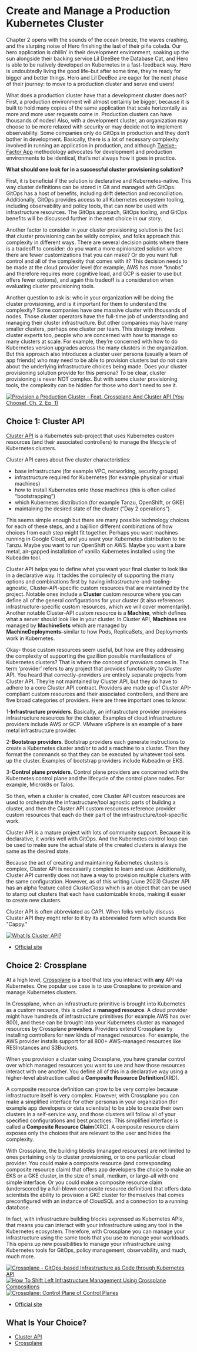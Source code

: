 # Create and Manage a Production Kubernetes Cluster

Chapter 2 opens with the sounds of the ocean breeze, the waves crashing, and the slurping noise of Hero finishing the last of their piña colada. Our hero application is chillin’ in their development environment, soaking up the sun alongside their backing service Lil DeeBee the Database Cat, and Hero is able to be natively developed on Kubernetes in a fast-feedback way. Hero is undoubtedly living the good life⎯but after some time, they’re ready for bigger and better things. Hero and Lil DeeBee are eager for the next phase of their journey: to move to a production cluster and serve end users!

What does a production cluster have that a development cluster does not? First, a production environment will almost certainly be bigger, because it is built to hold many copies of the same application that scale horizontally as more and more user requests come in. Production clusters can have thousands of nodes! Also, with a development cluster, an organization may choose to be more relaxed with security or may decide not to implement observability. Some companies only do GitOps in production and they don’t bother in development. Basically, there is a lot of necessary complexity involved in running an application in production, and although [Twelve-Factor App](https://12factor.net/) methodology advocates for development and production environments to be identical, that’s not always how it goes in practice.


**What should one look for in a successful cluster provisioning solution?**

First, it is beneficial if the solution is declarative and Kubernetes-native. This way cluster definitions can be stored in Git and managed with GitOps. GitOps has a host of benefits, including drift detection and reconciliation. Additionally, GitOps provides access to all Kubernetes ecosystem tooling, including observability and policy tools, that can now be used with infrastructure resources. The GitOps approach, GitOps tooling, and GitOps benefits will be discussed further in the next choice in our story. 

Another factor to consider in your cluster provisioning solution is the fact that cluster provisioning can be wildly complex, and folks approach this complexity in different ways. There are several decision points where there is a tradeoff to consider: do you want a more opinionated solution where there are fewer customizations that you can make? Or do you want full control and all of the complexity that comes with it? This decision needs to be made at the cloud provider level (for example, AWS has more “knobs” and therefore requires more cognitive load, and GCP is easier to use but offers fewer options), and again this tradeoff is a consideration when evaluating cluster provisioning tools.

Another question to ask is: who in your organization will be doing the cluster provisioning, and is it important for them to understand the complexity? Some companies have one massive cluster with thousands of nodes. Those cluster operators have the full-time job of understanding and managing their cluster infrastructure. But other companies may have many smaller clusters, perhaps one cluster per team. This strategy involves cluster experts too, people who are concerned with how to manage so many clusters at scale. For example, they’re concerned with how to do Kubernetes version upgrades across the many clusters in the organization. But this approach also introduces a cluster user persona (usually a team of app friends) who may need to be able to provision clusters but do not care about the underlying infrastructure choices being made. Does your cluster provisioning solution provide for this persona? To be clear, cluster provisioning is never NOT complex. But with some cluster provisioning tools, the complexity can be hidden for those who don’t need to see it. 


[![Provision a Production Cluster - Feat. Crossplane And Cluster API (You Choose!, Ch. 2, Ep. 1)](https://img.youtube.com/vi/lzBWIhYC5_E/0.jpg)](https://youtu.be/lzBWIhYC5_E)

## Choice 1: Cluster API

[Cluster API](https://cluster-api.sigs.k8s.io/) is a Kubernetes sub-project that uses Kubernetes custom resources (and their associated controllers) to manage the lifecycle of Kubernetes clusters. 

Cluster API cares about five cluster characteristics:
* base infrastructure (for example VPC, networking, security groups)
* infrastructure required for Kubernetes (for example physical or virtual machines)
* how to install Kubernetes onto those machines (this is often called “bootstrapping”)
* which Kubernetes distribution (for example Tanzu, OpenShift, or GKE)
* maintaining the desired state of the cluster (“Day 2 operations”)

This seems simple enough but there are many possible technology choices for each of these steps, and a bajillion different combinations of how choices from each step might fit together. Perhaps you want machines running in Google Cloud, and you want your Kubernetes distribution to be Tanzu. Maybe you want to run OpenShift on AWS. Maybe you want a bare metal, air-gapped installation of vanilla Kubernetes installed using the Kubeadm tool.  

Cluster API helps you to define what you want your final cluster to look like in a declarative way. It tackles the complexity of supporting the many options and combinations first by having infrastructure-and-tooling-agnostic, Cluster-API-specific custom resources that are maintained by the project. Notable ones include a **Cluster** custom resource where you can define all of the general configurations for your cluster (it also references infrastructure-specific custom resources, which we will cover momentarily). Another notable Cluster-API custom resource is a **Machine**, which defines what a server should look like in your cluster. In Cluster API, **Machines** are managed by **MachineSets** which are managed by **MachineDeployments**⎯similar to how Pods, ReplicaSets, and Deployments work in Kubernetes. 

Okay- those custom resources seem useful, but how are they addressing the complexity of supporting the gazillion possible manifestations of Kubernetes clusters? That is where the concept of *providers* comes in. The term ‘provider’ refers to any project that provides functionality to Cluster API. You heard that correctly⎯providers are entirely separate projects from Cluster API. They’re not maintained by Cluster API, but they do have to adhere to a core Cluster API contract. Providers are made up of Cluster API-compliant custom resources and their associated controllers, and there are five broad categories of providers. Here are three important ones to know:

1-**Infrastructure providers**. Basically, an infrastructure provider provisions infrastructure resources for the cluster. Examples of cloud infrastructure providers include AWS or GCP. VMware vSphere is an example of a bare metal infrastructure provider. 

2-**Bootstrap providers**. Bootstrap providers each generate instructions to create a Kubernetes cluster and/or to add a machine to a cluster. Then they format the commands so that they can be executed by whatever tool sets up the cluster. Examples of bootstrap providers include Kubeadm or EKS. 

3-**Control plane providers**. Control plane providers are concerned with the Kubernetes control plane and the lifecycle of the control plane nodes. For example, Microk8s or Talos.

So then, when a cluster is created, core Cluster API custom resources are used to orchestrate the infrastructure/tool agnostic parts of building a cluster, and then the Cluster API custom resources reference provider custom resources that each do their part of the infrastructure/tool-specific work. 

Cluster API is a mature project with lots of community support. Because it is declarative, it works well with GitOps. And the Kubernetes control loop can be used to make sure the actual state of the created clusters is always the same as the desired state.

Because the act of creating and maintaining Kubernetes clusters is complex, Cluster API is necessarily complex to learn and use. Additionally, Cluster API currently does not have a way to provision multiple clusters with the same configuration. However, as of this writing (June 2023) Cluster API has an alpha feature called *ClusterClass* which is an object that can be used to stamp out clusters that each have customizable knobs, making it easier to create new clusters.

Cluster API is often abbreviated as CAPI. When folks verbally discuss Cluster API they might refer to it by its abbreviated form which sounds like "Cappy." 


[![What Is Cluster API?](https://img.youtube.com/vi/ubjwT9Jcgz0/0.jpg)](https://tanzu.vmware.com/developer/tv/enlightning/44/)
* [Official site](https://cluster-api.sigs.k8s.io/)

## Choice 2: Crossplane

At a high level, [Crossplane](https://crossplane.io) is a tool that lets you interact with **any** API via Kubernetes. One popular use case is to use Crossplane to provision and manage Kubernetes clusters. 

In Crossplane, when an infrastructure primitive is brought into Kubernetes as a custom resource, this is called a **managed resource**. A cloud provider might have hundreds of infrastructure primitives (for example AWS has over 800), and these can be brought into your Kubernetes cluster as managed resources by Crossplane **providers**. Providers extend Crossplane by installing controllers for new kinds of managed resources. For example, the AWS provider installs support for all 800+ AWS-managed resources like RESInstances and S3Buckets. 

When you provision a cluster using Crossplane, you have granular control over which managed resources you want to use and how those resources interact with one another. You define all of this in a declarative way using a higher-level abstraction called a **Composite Resource Definition**(XRD). 

A composite resource definition can grow to be very complex because infrastructure itself is very complex. However, with Crossplane you can make a simplified interface for other personas in your organization (for example app developers or data scientists) to be able to create their own clusters in a self-service way, and those clusters will follow all of your specified configurations and best practices. This simplified interface is called a **Composite Resource Claim**(XRC). A composite resource claim exposes only the choices that are relevant to the user and hides the complexity.

With Crossplane, the building blocks (managed resources) are not limited to ones pertaining only to cluster provisioning, or to one particular cloud provider. You could make a composite resource (and corresponding composite resource claim) that offers app developers the choice to make an EKS or a GKE cluster, in the size of small, medium, or large⎯all with one simple interface. Or you could make a composite resource claim (underscored by a full-blown composite resource definition) that offers data scientists the ability to provision a GKE cluster for themselves that comes preconfigured with an instance of CloudSQL and a connection to a running database. 

In fact, with infrastructure building blocks expressed as Kubernetes APIs, that means you can interact with your infrastructure using any tool in the Kubernetes ecosystem. Therefore, with Crossplane you can manage your infrastructure using the same tools that you use to manage your workloads. This opens up new possibilities to manage your infrastructure using Kubernetes tools for GitOps, policy management, observability, and much, much more.

[![Crossplane - GitOps-based Infrastructure as Code through Kubernetes API](https://img.youtube.com/vi/n8KjVmuHm7A/0.jpg)](https://youtu.be/n8KjVmuHm7A)
[![How To Shift Left Infrastructure Management Using Crossplane Compositions](https://img.youtube.com/vi/AtbS1u2j7po/0.jpg)](https://youtu.be/AtbS1u2j7po)
[![Crossplane: Control Plane of Control Planes](https://img.youtube.com/vi/CHBA34a0KEQ/0.jpg)](https://via.vmw.com/Crossplane)
* [Official site](https://crossplane.io)

## What Is Your Choice?

* [Cluster API](cluster-api.md)
* [Crossplane](crossplane.md)